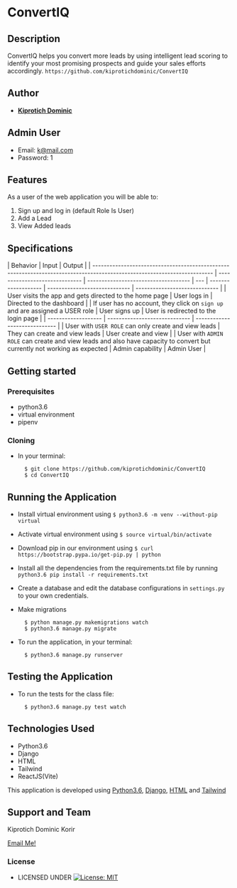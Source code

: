 # ConvertIQ

## Description

ConvertIQ helps you convert more leads by using intelligent lead scoring to identify your most promising prospects and guide your sales efforts accordingly. `https://github.com/kiprotichdominic/ConvertIQ`

## Author

- [**Kiprotich Dominic**](https://github.com/kiprotichdominic)

## Admin User
 - Email: k@mail.com
 - Password: 1

## Features

As a user of the web application you will be able to:

1. Sign up and log in (default Role Is User)
2. Add a Lead
3. View Added leads

## Specifications

| Behavior                                                                                                                 | Input                          | Output                               |
| ------------------------------------------------------------------------------------------------------------------------ | ------------------------------ | ------------------------------------ | --- | ------------------- | ----------------------------- | ----------------------------- |
| User visits the app and gets directed to the home page                                                                   | User logs in                   | Directed to the dashboard            |
| If user has no account, they click on `sign up` and are assigned a USER role                                             | User signs up                  | User is redirected to the login page |     | ------------------- | ----------------------------- | ----------------------------- |
| User with `USER ROLE` can only create and view leads                                                                     | They can create and view leads | User create and view                 |
| User with `ADMIN ROLE` can create and view leads and also have capacity to convert but currently not working as expected | Admin capability               | Admin User                           |

## Getting started

### Prerequisites

- python3.6
- virtual environment
- pipenv

### Cloning

- In your terminal:

        $ git clone https://github.com/kiprotichdominic/ConvertIQ
        $ cd ConvertIQ

## Running the Application

- Install virtual environment using `$ python3.6 -m venv --without-pip virtual`
- Activate virtual environment using `$ source virtual/bin/activate`
- Download pip in our environment using `$ curl https://bootstrap.pypa.io/get-pip.py | python`
- Install all the dependencies from the requirements.txt file by running `python3.6 pip install -r requirements.txt`
- Create a database and edit the database configurations in `settings.py` to your own credentials.
- Make migrations

        $ python manage.py makemigrations watch
        $ python3.6 manage.py migrate

- To run the application, in your terminal:

        $ python3.6 manage.py runserver

## Testing the Application

- To run the tests for the class file:

        $ python3.6 manage.py test watch

## Technologies Used

- Python3.6
- Django
- HTML
- Tailwind
- ReactJS(Vite)

This application is developed using [Python3.6](https://www.python.org/doc/), [Django](https://www.djangoproject.com/), [HTML](https://getbootstrap.com/) and [Tailwind](https://tailwindcss.com/)

## Support and Team

Kiprotich Dominic Korir

[Email Me!](kiprotichdominickorir@gmail.com)

### License

- LICENSED UNDER [![License: MIT](https://img.shields.io/badge/License-MIT-yellow.svg)](license/MIT)
